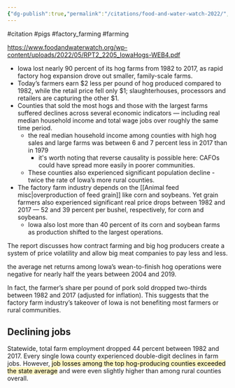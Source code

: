 ```yaml
---
{"dg-publish":true,"permalink":"/citations/food-and-water-watch-2022/","created":"2024-03-22T18:38:56.000+00:00","updated":"2025-09-28T23:41:09.358+01:00"}
---
```


#citation #pigs #factory_farming #farming 

https://www.foodandwaterwatch.org/wp-content/uploads/2022/05/RPT2_2205_IowaHogs-WEB4.pdf

- Iowa lost nearly 90 percent of its hog farms from 1982 to 2017, as rapid factory hog expansion drove out smaller, family-scale farms.
- Today’s farmers earn $2 less per pound of hog produced compared to 1982, while the retail price fell only $1; slaughterhouses, processors and retailers are capturing the other $1.
- Counties that sold the most hogs and those with the largest farms suffered declines across several economic indicators — including real median household income and total wage jobs over roughly the same time period. 
	- the real median household income among counties with high hog sales and large farms was between 6 and 7 percent less in 2017 than in 1979
		- it's worth noting that reverse causality is possible here: CAFOs could have spread more easily in poorer communities.
	- These counties also experienced significant population decline - twice the rate of Iowa’s more rural counties. 
- The factory farm industry depends on the [[Animal feed misc\|overproduction of feed grain]] like corn and soybeans. Yet grain farmers also experienced significant real price drops between 1982 and 2017 — 52 and 39 percent per bushel, respectively, for corn and soybeans. 
	- Iowa also lost more than 40 percent of its corn and soybean farms as production shifted to the largest operations.

The report discusses how contract farming and big hog producers create a system of price volatility and allow big meat companies to pay less and less.

the average net returns among Iowa’s wean-to-finish hog operations were negative for nearly half the years between 2004 and 2019.

In fact, the farmer’s share per pound of pork sold dropped two-thirds between 1982 and 2017 (adjusted for inflation). This suggests that the factory farm industry’s takeover of Iowa is not benefiting most farmers or rural communities. 

## Declining jobs
Statewide, total farm employment dropped 44 percent between 1982 and 2017. Every single Iowa county experienced double-digit declines in
farm jobs. However, <mark style="background: #FFF3A3A6;">job losses among the top hog-producing counties exceeded the state average</mark> and were even slightly higher than among rural
counties overall.